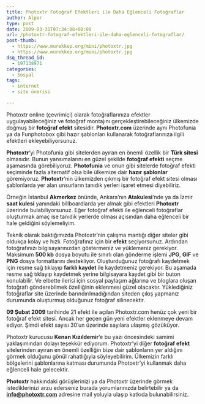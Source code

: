 ```yaml
---
title: Photoxtr Fotoğraf Efektleri ile Daha Eğlenceli Fotoğraflar
author: Alper
type: post
date: 2009-03-31T07:34:08+00:00
url: /photoxtr-fotograf-efektleri-ile-daha-eglenceli-fotograflar/
post-thumb:
  - https://www.murekkep.org/mini/photoxtr.jpg
  - https://www.murekkep.org/mini/photoxtr.jpg
dsq_thread_id:
  - 197138971
categories:
  - Sosyal
tags:
  - internet
  - site önerisi

---
```

Photoxtr online (çevrimiçi) olarak fotoğraflarınıza efektler uygulayabileceğiniz ve fotoğraf montajını gerçekleştirebileceğiniz ülkemizde doğmuş bir **fotoğraf efekt** sitesidir. **Photoxtr.com** üzerinde aynı Photofunia ya da Funphotobox gibi hazır şablonları kullanarak fotoğraflarınıza ilgili efektleri ekleyebiliyorsunuz. 

**Photoxtr**&#8216;yi Photofunia gibi sitelerden ayıran en önemli özellik bir **Türk sitesi** olmasıdır. Bunun yansımalarını en güzel şekilde **fotoğraf efekti** seçme aşamasında görebiliyoruz. **Photofunia** ve onun gibi sitelerde fotoğraf efekti seçiminde fazla alternatif olsa bile ülkemize dair **hazır şablonlar** göremiyoruz. **Photoxtr**&#8216;nin ülkemizden çıkmış bir fotoğraf efekt sitesi olması şablonlarda yer alan unsurların tanıdık yerleri işaret etmesi diyebiliriz. <!--more-->

Örneğin İstanbul **Akmerkez** önünde, Ankara&#8217;nın **Atakulesi**&#8216;nde ya da İzmir **saat kulesi** yanındaki billboardlarda yer almak gibi efektleri **Photoxtr** üzerinde bulabiliyorsunuz. Eğer fotoğraf efekti ile eğlenceli fotoğraflar oluşturmak amaç ise tanıdık yerlerde olması açısından daha eğlenceli bir hale geldiğini söylemeliyim. 

Teknik olarak baktığımızda Photoxtr&#8217;nin çalışma mantığı diğer siteler gibi oldukça kolay ve hızlı. Fotoğrafınız için bir **efekt** seçiyorsunuz. Ardından fotoğrafınızı bilgisayarınızdan göstermeniz ve yüklemeniz gerekiyor. Maksimum **500 kb** dosya boyutu ile sınırlı olan gönderme işlemi **JPG**, **GIF** ve **PNG** dosya formatlarını destekliyor. Oluşturduğunuz fotoğrafı kaydetmek için resme sağ tıklayıp **farklı kaydet** ile kaydetmeniz gerekiyor. Bu aşamada resme sağ tıklayıp kaydetmek yerine bilgisayara kaydet gibi bir buton konulabilir. Ve elbette ilerisi için sosyal paylaşım ağlarına ve bloglara oluşan fotoğrafı gönderebilmek özelliğinin eklenmesi güzel olacaktır. Yüklediğiniz fotoğraflar site üzerinde barındırılmadığından siteden çıkış yapmanız durumunda oluşturmuş olduğunuz fotoğraf silinecektir. 

**09 Şubat 2009** tarihinde 21 efekt ile açılan Photoxtr.com henüz çok yeni bir fotoğraf efekt sitesi. Ancak her geçen gün yeni efektler eklenmeye devam ediyor. Şimdi efekt sayısı 30&#8217;un üzerinde sayılara ulaşmış gözüküyor. 

Photoxtr kurucusu **Kenan Kızıldemir**&#8216;e bu yazı öncesindeki samimi yaklaşımından dolayı teşekkür ediyorum. Photoxtr&#8217;yi diğer **fotoğraf efekt** sitelerinden ayıran en önemli özelliğin bize dair şablonların yer aldığını görmek olduğunu gönül rahatlığıyla söyleyebilirim. Ülkemizin farklı bölgelerini şablonlarına katması durumunda Photoxtr&#8217;yi kullanmak daha eğlenceli hale gelecektir. 

**Photoxtr** hakkındaki görüşlerinizi ya da Photoxtr üzerinde görmek istediklerinizi arzu ederseniz burada yorumlarınızda belirtebilir ya da **info@photoxtr.com** adresine mail yoluyla ulaşıp katkıda bulunabilirsiniz.